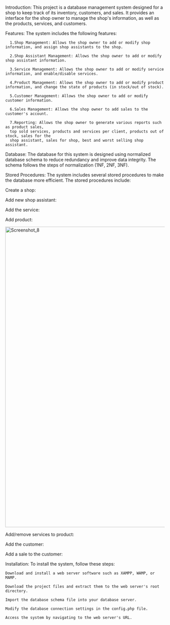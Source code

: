 Introduction:
This project is a database management system designed for a shop to keep track of its inventory, customers, and sales. 
It provides an interface for the shop owner to manage the shop's information, 
as well as the products, services, and customers.

Features:
The system includes the following features:

      1.Shop Management: Allows the shop owner to add or modify shop information, and assign shop assistants to the shop.

      2.Shop Assistant Management: Allows the shop owner to add or modify shop assistant information.

      3.Service Management: Allows the shop owner to add or modify service information, and enable/disable services.

      4.Product Management: Allows the shop owner to add or modify product information, and change the state of products (in stock/out of stock).

      5.Customer Management: Allows the shop owner to add or modify customer information.

      6.Sales Management: Allows the shop owner to add sales to the customer's account.

      7.Reporting: Allows the shop owner to generate various reports such as product sales, 
      top sold services, products and services per client, products out of stock, sales for the 
      shop assistant, sales for shop, best and worst selling shop assistant.

Database:
The database for this system is designed using normalized database schema to reduce 
redundancy and improve data integrity. The schema follows the steps of normalization (1NF, 2NF, 3NF).


Stored Procedures:
The system includes several stored procedures to make the database more efficient. 
The stored procedures include:

Create a shop: 



Add new shop assistant: 


Add the service: 



Add product: 

<img width="947" alt="Screenshot_8" src="https://user-images.githubusercontent.com/115353029/221544815-31f0b132-a801-4d53-bf67-8c9829fc4447.png">



Add/remove services to product: 


Add the customer: 


Add a sale to the customer: 



Installation:
To install the system, follow these steps:

    Download and install a web server software such as XAMPP, WAMP, or MAMP.

    Download the project files and extract them to the web server's root directory.

    Import the database schema file into your database server.

    Modify the database connection settings in the config.php file.

    Access the system by navigating to the web server's URL.
